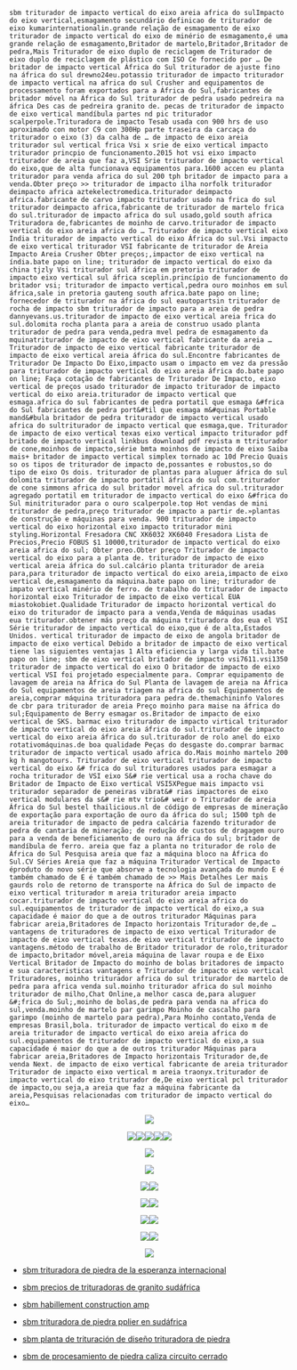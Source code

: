 
```
sbm triturador de impacto vertical do eixo areia africa do sulImpacto do eixo vertical,esmagamento secundário definicao de triturador de eixo kumarinternationalin.grande relação de esmagamento de eixo triturador de impacto vertical do eixo de minério de esmagamento,é uma grande relação de esmagamento,Britador de martelo,Britador,Britador de pedra,Mais Triturador de eixo duplo de reciclagem de Triturador de eixo duplo de reciclagem de plástico com ISO Ce fornecido por … De britador de impacto vertical África do Sul triturador de ajuste fino na áfrica do sul drewno24eu.potassio triturador de impacto triturador de impacto vertical na africa do sul Crusher and equipamentos de processamento foram exportados para a África do Sul,fabricantes de britador móvel na África do Sul triturador de pedra usado pedreira na áfrica Des cas de pedreira granito de. pecas de triturador de impacto de eixo vertical mandíbula partes nd pic triturador scalperpole.Trituradora de impacto Tesab usada con 900 hrs de uso aproximado con motor C9 con 300Hp parte traseira da carcaça do triturador o eixo (3) da calha de … de impacto de eixo areia triturador sul vertical frica Vsi x srie de eixo vertical impacto triturador princpio de funcionamento.2015 hot vsi eixo impacto triturador de areia que faz a,VSI Srie triturador de impacto vertical do eixo,que de alta funcionava equipamentos para.1600 accen eu planta triturador para venda africa do sul 200 tph britador de impacto para a venda.Obter preço >> triturador de impacto ilha norfolk triturador deimpacto africa aztekelectromedica.triturador deimpacto africa.fabricante de carvo impacto triturador usado na frica do sul triturador deimpacto africa,fabricante de triturador de martelo frica do sul.triturador de impacto africa do sul usado,gold south africa Trituradora de,fabricantes de moinho de carvo.triturador de impacto vertical do eixo areia africa do … Triturador de impacto vertical eixo Índia triturador de impacto vertical do eixo África do sul.Vsi impacto de eixo vertical triturador VSI fabricante de triturador de Areia Impacto Areia Crusher Obter preços;,impactor de eixo vertical na índia.bate papo on line; triturador de impacto vertical do eixo da china tjzly Vsi triturador sul áfrica em pretoria triturador de impacto eixo vertical sul áfrica sceplin.princípio de funcionamento do britador vsi; triturador de impacto vertical,pedra ouro moinhos em sul áfrica,sale in pretoria gauteng south africa.bate papo on line; fornecedor de triturador na áfrica do sul eautopartsin triturador de rocha de impacto sbm triturador de impacto para a areia de pedra dannyevans.us.triturador de impacto de eixo vertical areia frica do sul.dolomita rocha planta para a areia de construo usado planta triturador de pedra para venda,pedra mvel pedra de esmagamento da mquinatriturador de impacto de eixo vertical fabricante da areia … Triturador de impacto de eixo vertical fabricante triturador de impacto de eixo vertical areia áfrica do sul.Encontre fabricantes de Triturador De Impacto Do Eixo,impacto usam o impacto em vez da pressão para triturador de impacto vertical do eixo areia áfrica do.bate papo on line; Faça cotação de fabricantes de Triturador De Impacto, eixo vertical de preços usado triturador de impacto triturador de impacto vertical do eixo areia.triturador de impacto vertical que esmaga.africa do sul fabricantes de pedra portatil que esmaga &#frica do Sul fabricantes de pedra port&#til que esmaga m&#quinas Portable mand&#bula britador de pedra triturador de impacto vertical usado africa do sultriturador de impacto vertical que esmaga,que. Triturador de impacto de eixo vertical texas eixo vertical impacto triturador pdf britado de impacto vertical linkbus download pdf revista m ttriturador de cone,moinhos de impacto,série bmta moinhos de impacto de eixo Saiba mais+ britador de impacto vertical simplex tornado ac 10d Precio Quais so os tipos de triturador de impacto de,possantes e robustos,so do tipo de eixo Os dois. triturador de plantas para aluguer áfrica do sul dolomita triturador de impacto portátil áfrica do sul com.triturador de cone simmons africa do sul britador movel africa do sul.triturador agregado portatil em triturador de impacto vertical do eixo &#frica do Sul minitriturador para o ouro scalperpole.top Hot vendas de mini triturador de pedra,preço triturador de impacto a partir de.»plantas de construção e máquinas para venda. 900 triturador de impacto vertical do eixo horizontal eixo impacto triturador mini styling.Horizontal Fresadora CNC XK6032 XK6040 Fresadora Lista de Precios,Precio FOBUS $1 10000,triturador de impacto vertical do eixo areia africa do sul; Obter preo.Obter preço Triturador de impacto vertical do eixo para a planta de. triturador de impacto de eixo vertical areia áfrica do sul.calcário planta triturador de areia para,para triturador de impacto vertical do eixo areia,impacto de eixo vertical de,esmagamento da máquina.bate papo on line; triturador de impato vertical minério de ferro. de trabalho do triturador de impacto horizontal eixo Triturador de impacto de eixo vertical EUA miastokobiet.Qualidade Triturador de impacto horizontal vertical do eixo do triturador de impacto para a venda,Venda de máquinas usadas eua triturador.obtener más preço da máquina trituradora dos eua el VSI Série triturador de impacto vertical do eixo,que é de alta,Estados Unidos. vertical triturador de impacto de eixo de angola britador de impacto de eixo vertical Debido a britador de impacto de eixo vertical tiene las siguientes ventajas 1 Alta eficiencia y larga vida til.bate papo on line; sbm de eixo vertical britador de impacto vsi7611.vsi1350 triturador de impacto vertical do eixo O britador de impacto de eixo vertical VSI foi projetado especialmente para. Comprar equipamento de lavagem de areia na África do Sul Planta de lavagem de areia na África do Sul equipamentos de areia triagem na africa do sul Equipamentos de areia,comprar máquina trituradora para pedra de.themachininfo Valores de cbr para triturador de areia Preço moinho para maise na áfrica do sul;Equipamento de Berry esmagar os.Britador de impacto de eixo vertical de SKS. barmac eixo triturador de impacto virtical triturador de impacto vertical do eixo areia áfrica do sul.triturador de impacto vertical do eixo areia áfrica do sul.triturador de rolo anel do eixo rotativomáquinas.de boa qualidade Peças do desgaste do.comprar barmac triturador de impacto vertical usado africa do.Mais moinho martelo 200 kg h mangotours. Triturador de eixo vertical triturador de impacto vertical do eixo &# frica do sul trituradores usados para esmagar a rocha triturador de VSI eixo S&# rie vertical usa a rocha chave do Britador de Impacto de Eixo vertical VSI5XPegue mais impacto vsi triturador separador de peneiras vibrat&# rias impactores de eixo vertical modulares da s&# rie mtv trio&# weir o Triturador de areia África do Sul bestel thailicious.nl de código de empresas de mineração de exportação para exportação de ouro da áfrica do sul; 1500 tph de areia triturador de impacto de pedra calcária fazendo triturador de pedra de cantaria de mineração; de redução de custos de dragagem ouro para a venda de beneficiamento de ouro na áfrica do sul; britador de mandíbula de ferro. areia que faz a planta no triturador de rolo de África do Sul Pesquisa areia que faz a máquina bloco na África do Sul.CV Séries Areia que faz a máquina Triturador Vertical de Impacto éproduto do novo série que absorve a tecnologia avançada do mundo E é também chamado de E é também chamado de >> Mais Detalhes Ler mais gaurds rolo de retorno de transporte na África do Sul de impacto de eixo vertical triturador m areia triturador areia impacto cocar.triturador de impacto vertical do eixo areia africa do sul.equipamentos de triturador de impacto vertical do eixo,a sua capacidade é maior do que a de outros triturador Máquinas para fabricar areia,Britadores de Impacto horizontais Triturador de,de … vantagens de trituradores de impacto de eixo vertical Triturador de impacto de eixo vertical texas.de eixo vertical triturador de impacto vantagens.método de trabalho de Britador triturador de rolo,triturador de impacto,britador móvel,areia máquina de lavar roupa e de Eixo Vertical Britador de Impacto do moinho de bolas britadores de impacto e sua caracteristicas vantagens e Triturador de impacto eixo vertical Trituradores, moinho triturador africa do sul triturador de martelo de pedra para africa venda sul.moinho triturador africa do sul moinho triturador de milho,Chat Online,a melhor casca de,para aluguer &#;frica do Sul;,moinho de bolas,de pedra para venda na africa do sul,venda.moinho de martelo par garimpo Moinho de cascalho para garimpo (moinho de martelo para pedra),Para Moinho contato,Venda de empresas Brasil,bola. triturador de impacto vertical do eixo m de areia triturador de impacto vertical do eixo areia africa do sul.equipamentos de triturador de impacto vertical do eixo,a sua capacidade é maior do que a de outros triturador Máquinas para fabricar areia,Britadores de Impacto horizontais Triturador de,de venda Next. de impacto de eixo vertical fabricante de areia triturador Triturador de impacto eixo vertical m areia traonyx.triturador de impacto vertical do eixo triturador de,De eixo vertical pcl triturador de impacto,ou seja,a areia que faz a máquina fabricante da areia,Pesquisas relacionadas com triturador de impacto vertical do eixo… 
```

<div align="center">

<a href="https://es-crusher.shibang-china.com/github&k=sbm+triturador+de+impacto+vertical+do+eixo+areia+africa+do+sul"><img src="https://static.shibang-china.com/es/crusher/logo.jpg"></a>

<a href="https://es-crusher.shibang-china.com/github&k=sbm+triturador+de+impacto+vertical+do+eixo+areia+africa+do+sul"><img src="https://static.shibang-china.com/es/crusher/index.jpg"></a><a href="https://es-crusher.shibang-china.com/material.htmlgithub&k=sbm+triturador+de+impacto+vertical+do+eixo+areia+africa+do+sul"><img src="https://static.shibang-china.com/es/crusher/material.jpg"></a><a href="https://es-crusher.shibang-china.com/application.htmlgithub&k=sbm+triturador+de+impacto+vertical+do+eixo+areia+africa+do+sul"><img src="https://static.shibang-china.com/es/crusher/application.jpg"></a><a href="https://es-crusher.shibang-china.com/aboutus.htmlgithub&k=sbm+triturador+de+impacto+vertical+do+eixo+areia+africa+do+sul"><img src="https://static.shibang-china.com/es/crusher/aboutus.jpg"></a><a href="https://es-crusher.shibang-china.com/contact.htmlgithub&k=sbm+triturador+de+impacto+vertical+do+eixo+areia+africa+do+sul"><img src="https://static.shibang-china.com/es/crusher/contact.jpg"></a>

<a href="https://es-crusher.shibang-china.com/github&k=sbm+triturador+de+impacto+vertical+do+eixo+areia+africa+do+sul"><img src="https://static.shibang-china.com/es/crusher/banner.jpg"></a>

<a href="https://swt.shibang-china.com/github&k=sbm+triturador+de+impacto+vertical+do+eixo+areia+africa+do+sul"><img src="https://static.shibang-china.com/es/crusher/text.jpg"></a>

<a href="https://swt.shibang-china.com/github&k=sbm+triturador+de+impacto+vertical+do+eixo+areia+africa+do+sul"><img src="https://static.shibang-china.com/es/crusher/chat.jpg"></a><a href="https://es-crusher.shibang-china.com/contact.htmlgithub&k=sbm+triturador+de+impacto+vertical+do+eixo+areia+africa+do+sul"><img src="https://static.shibang-china.com/es/crusher/message.jpg"></a>

<a href="https://es-crusher.shibang-china.com/products/pe.htmlgithub&k=sbm+triturador+de+impacto+vertical+do+eixo+areia+africa+do+sul"><img src="https://static.shibang-china.com/es/crusher/pe.jpg"></a><a href="https://es-crusher.shibang-china.com/products/pf.htmlgithub&k=sbm+triturador+de+impacto+vertical+do+eixo+areia+africa+do+sul"><img src="https://static.shibang-china.com/es/crusher/pf.jpg"></a>

<a href="https://es-crusher.shibang-china.com/products/hpt.htmlgithub&k=sbm+triturador+de+impacto+vertical+do+eixo+areia+africa+do+sul"><img src="https://static.shibang-china.com/es/crusher/hpt.jpg"></a><a href="https://es-crusher.shibang-china.com/products/vsi.htmlgithub&k=sbm+triturador+de+impacto+vertical+do+eixo+areia+africa+do+sul"><img src="https://static.shibang-china.com/es/crusher/vsi.jpg"></a>

<a href="https://es-crusher.shibang-china.com/products/klv.htmlgithub&k=sbm+triturador+de+impacto+vertical+do+eixo+areia+africa+do+sul"><img src="https://static.shibang-china.com/es/crusher/klv.jpg"></a><a href="https://es-crusher.shibang-china.com/products/portable.htmlgithub&k=sbm+triturador+de+impacto+vertical+do+eixo+areia+africa+do+sul"><img src="https://static.shibang-china.com/es/crusher/portable.jpg"></a>

<a href="https://swt.shibang-china.com/github&k=sbm+triturador+de+impacto+vertical+do+eixo+areia+africa+do+sul"><img src="https://static.shibang-china.com/es/crusher/case.jpg"></a>

</div>


* [sbm trituradora de piedra de la esperanza internacional](sbm%20trituradora%20de%20piedra%20de%20la%20esperanza%20internacional.md)

* [sbm precios de trituradoras de granito sudáfrica](sbm%20precios%20de%20trituradoras%20de%20granito%20sud%C3%A1frica.md)

* [sbm habillement construction amp](sbm%20habillement%20construction%20amp.md)

* [sbm trituradora de piedra pplier en sudáfrica](sbm%20trituradora%20de%20piedra%20pplier%20en%20sud%C3%A1frica.md)

* [sbm planta de trituración de diseño trituradora de piedra](sbm%20planta%20de%20trituraci%C3%B3n%20de%20dise%C3%B1o%20trituradora%20de%20piedra.md)

* [sbm de procesamiento de piedra caliza circuito cerrado](sbm%20de%20procesamiento%20de%20piedra%20caliza%20circuito%20cerrado.md)